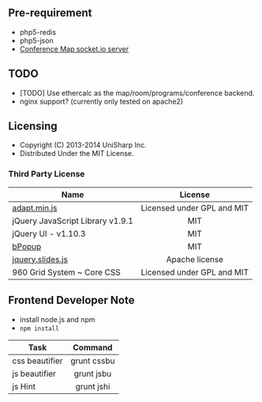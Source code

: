 ## Pre-requirement

 * php5-redis
 * php5-json
 * [Conference Map socket.io server](https://github.com/UniSharp/conference-map-message-server)

## TODO

 * [TODO] Use ethercalc as the map/room/programs/conference backend.
 * nginx support? (currently only tested on apache2)

## Licensing

 * Copyright (C) 2013-2014 UniSharp Inc.
 * Distributed Under the MIT License.

### Third Party License

| Name                                 | License                                |
| -------------                        |:-------------:                         |
| [adapt.min.js](http://adapt.960.gs/) | Licensed under GPL and MIT             |
| jQuery JavaScript Library v1.9.1     | MIT                                    |
| jQuery UI - v1.10.3                  | MIT                                    |
| [bPopup](http://dinbror.dk/bpopup)   | MIT                                    |
| [jquery.slides.js](http://www.slidesjs.com/) | Apache license                 |
| 960 Grid System ~ Core CSS           | Licensed under GPL and MIT             |



## Frontend Developer Note

* install node.js and npm
* `npm install`

| Task            | Command       |
| -------------   |:-------------:|
| css beautifier  | grunt cssbu   |
| js beautifier   | grunt jsbu    |
| js Hint  	      | grunt jshi    |
